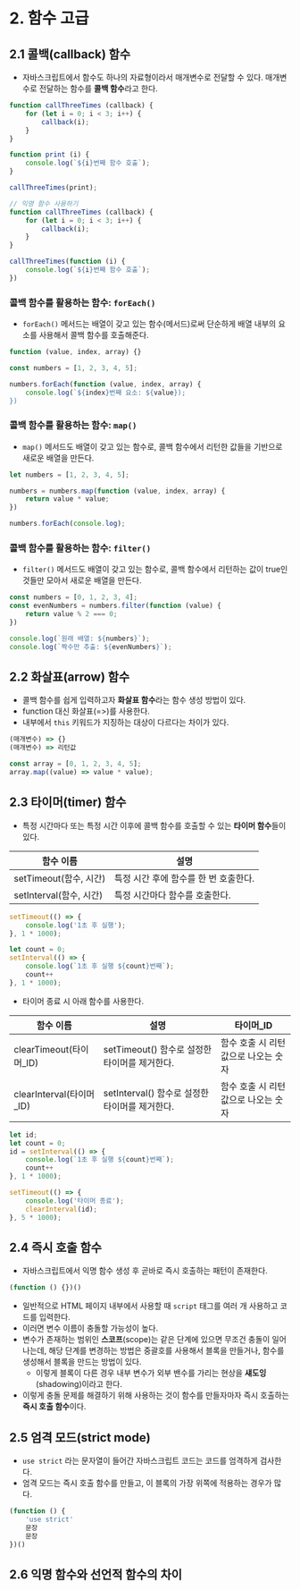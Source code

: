 # 2. 함수 고급
## 2.1 콜백(callback) 함수
- 자바스크립트에서 함수도 하나의 자료형이라서 매개변수로 전달할 수 있다. 매개변수로 전달하는 함수를 **콜백 함수**라고 한다.
```javascript
function callThreeTimes (callback) {
	for (let i = 0; i < 3; i++) {
		callback(i);
	}
}

function print (i) {
	console.log(`${i}번째 함수 호출`);
}

callThreeTimes(print);
```

```javascript
// 익명 함수 사용하기
function callThreeTimes (callback) {
	for (let i = 0; i < 3; i++) {
		callback(i);
	}
}

callThreeTimes(function (i) {
	console.log(`${i}번째 함수 호출`);
})
```

### 콜백 함수를 활용하는 함수: `forEach()`
- `forEach()` 메서드는 배열이 갖고 있는 함수(메서드)로써 단순하게 배열 내부의 요소를 사용해서 콜백 함수를 호출해준다.
```javascript
function (value, index, array) {}

const numbers = [1, 2, 3, 4, 5];

numbers.forEach(function (value, index, array) {
	console.log(`${index}번째 요소: ${value});
})
```

### 콜백 함수를 활용하는 함수: `map()`
- `map()` 메서드도 배열이 갖고 있는 함수로, 콜백 함수에서 리턴한 값들을 기반으로 새로운 배열을 만든다.
```javascript
let numbers = [1, 2, 3, 4, 5];

numbers = numbers.map(function (value, index, array) {
	return value * value;
})

numbers.forEach(console.log);
```

### 콜백 함수를 활용하는 함수: `filter()`
- `filter()` 메서드도 배열이 갖고 있는 함수로, 콜백 함수에서 리턴하는 값이 true인 것들만 모아서 새로운 배열을 만든다.
```javascript
const numbers = [0, 1, 2, 3, 4];
const evenNumbers = numbers.filter(function (value) {
	return value % 2 === 0;
})

console.log(`원래 배열: ${numbers}`);
console.log(`짝수만 추출: ${evenNumbers}`);
```

## 2.2 화살표(arrow) 함수
- 콜백 함수를 쉽게 입력하고자 **화살표 함수**라는 함수 생성 방법이 있다.
- function 대신 화살표(=>)를 사용한다.
- 내부에서 `this` 키워드가 지징하는 대상이 다르다는 차이가 있다.

```javascript
(매개변수) => {}
(매개변수) => 리턴값

const array = [0, 1, 2, 3, 4, 5];
array.map((value) => value * value);
```

## 2.3 타이머(timer) 함수
- 특정 시간마다 또는 특정 시간 이후에 콜백 함수를 호출할 수 있는 **타이머 함수**들이 있다.

| 함수 이름               | 설명                     |
| ------------------- | ---------------------- |
| setTimeout(함수, 시간)  | 특정 시간 후에 함수를 한 번 호출한다. |
| setInterval(함수, 시간) | 특정 시간마다 함수를 호출한다.      |
```javascript
setTimeout(() => {
	console.log('1초 후 실행');
}, 1 * 1000);

let count = 0;
setInterval(() => {
	console.log(`1초 후 실행 ${count}번째`);
	count++
}, 1 * 1000);
```

- 타이머 종료 시 아래 함수를 사용한다.

| 함수 이름                 | 설명                               | 타이머_ID               |
| --------------------- | -------------------------------- | -------------------- |
| clearTimeout(타이머_ID)  | setTimeout() 함수로 설정한 타이머를 제거한다.  | 함수 호출 시 리턴값으로 나오는 숫자 |
| clearInterval(타이머_ID) | setInterval() 함수로 설정한 타이머를 제거한다. | 함수 호출 시 리턴값으로 나오는 숫자 |
```javascript
let id;
let count = 0;
id = setInterval(() => {
	console.log(`1초 후 실행 ${count}번째`);
	count++
}, 1 * 1000);

setTimeout(() => {
	console.log('타이머 종료');
	clearInterval(id);
}, 5 * 1000);
```

## 2.4 즉시 호출 함수
- 자바스크립트에서 익명 함수 생성 후 곧바로 즉시 호출하는 패턴이 존재한다.
```javascript
(function () {})()
```
- 일반적으로 HTML 페이지 내부에서 사용할 때 `script` 태그를 여러 개 사용하고 코드를 입력한다.
- 이러면 변수 이름이 충돌할 가능성이 높다.
- 변수가 존재하는 범위인 **스코프**(scope)는 같은 단계에 있으면 무조건 충돌이 일어나는데, 해당 단계를 변경하는 방법은 중괄호를 사용해서 블록을 만들거나, 함수를 생성해서 블록을 만드는 방법이 있다.
	- 이렇게 블록이 다른 경우 내부 변수가 외부 밴수를 가리는 현상을 **섀도잉**(shadowing)이라고 한다.
- 이렇게 충돌 문제를 해결하기 위해 사용하는 것이 함수를 만들자마자 즉시 호출하는 **즉시 호출 함수**이다.

## 2.5 엄격 모드(strict mode)
- `use strict` 라는 문자열이 들어간 자바스크립트 코드는 코드를 엄격하게 검사한다.
- 엄격 모드는 즉시 호출 함수를 만들고, 이 블록의 가장 위쪽에 적용하는 경우가 많다.
```javascript
(function () {
	'use strict'
	문장
	문장
})()
```

## 2.6 익명 함수와 선언적 함수의 차이
